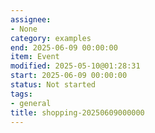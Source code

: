 ```yaml
---
assignee:
- None
category: examples
end: 2025-06-09 00:00:00
item: Event
modified: 2025-05-10@01:28:31
start: 2025-06-09 00:00:00
status: Not started
tags:
- general
title: shopping-20250609000000
---
```


